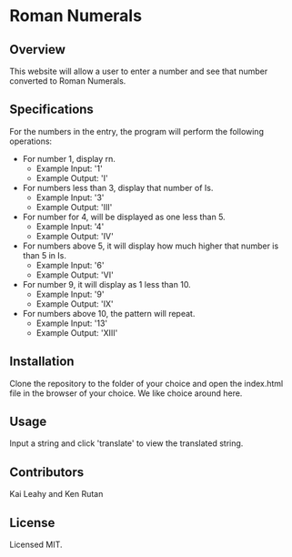 # Roman Numerals

## Overview

This website will allow a user to enter a number and see that number converted to Roman Numerals.

## Specifications

For the numbers in the entry, the program will perform the following operations:

* For number 1, display rn.
  - Example Input: '1'
  - Example Output: 'I'
* For numbers less than 3, display that number of Is.
  - Example Input: '3'
  - Example Output: 'III'
* For number for 4, will be displayed as one less than 5.
  - Example Input: '4'
  - Example Output: 'IV'
* For numbers above 5, it will display how much higher that number is than 5 in Is.
  - Example Input: '6'
  - Example Output: 'VI'
* For number 9, it will display as 1 less than 10.
  - Example Input: '9'
  - Example Output: 'IX'
* For numbers above 10, the pattern will repeat.
  - Example Input: '13'
  - Example Output: 'XIII'

## Installation

Clone the repository to the folder of your choice and open the index.html file in the browser of your choice. We like choice around here.

## Usage

Input a string and click 'translate' to view the translated string.

## Contributors

Kai Leahy and Ken Rutan

## License

Licensed MIT.
